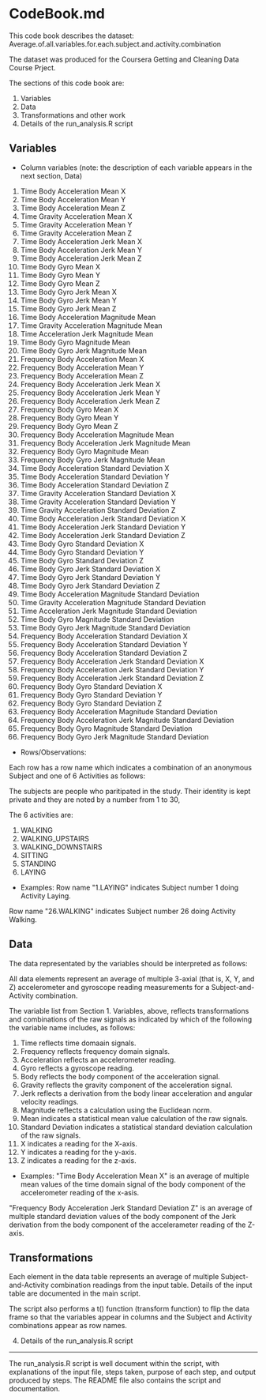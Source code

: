 CodeBook.md
========================================================
This code book describes the dataset:
Average.of.all.variables.for.each.subject.and.activity.combination

The dataset was produced for the Coursera Getting and Cleaning Data Course Prject.

The sections of this code book are:

1. Variables 
2. Data
3. Transformations and other work
4. Details of the run_analysis.R script

Variables
---------------------------------
* Column variables (note: the description of each variable appears in the next section, Data)

1. Time Body Acceleration Mean X
2. Time Body Acceleration Mean Y
3. Time Body Acceleration Mean Z
4. Time Gravity Acceleration Mean X
5. Time Gravity Acceleration Mean Y
6. Time Gravity Acceleration Mean Z
7. Time Body Acceleration Jerk Mean X
8. Time Body Acceleration Jerk Mean Y
9. Time Body Acceleration Jerk Mean Z
10. Time Body Gyro Mean X
11. Time Body Gyro Mean Y
12. Time Body Gyro Mean Z
13. Time Body Gyro Jerk Mean X
14. Time Body Gyro Jerk Mean Y
15. Time Body Gyro Jerk Mean Z
16. Time Body Acceleration Magnitude Mean
17. Time Gravity Acceleration Magnitude Mean
18. Time Acceleration Jerk Magnitude Mean
19. Time Body Gyro Magnitude Mean
20. Time Body Gyro Jerk Magnitude Mean
21. Frequency Body Acceleration Mean X
22. Frequency Body Acceleration Mean Y
23. Frequency Body Acceleration Mean Z
24. Frequency Body Acceleration Jerk Mean X
25. Frequency Body Acceleration Jerk Mean Y
26. Frequency Body Acceleration Jerk Mean Z
27. Frequency Body Gyro Mean X
28. Frequency Body Gyro Mean Y
29. Frequency Body Gyro Mean Z
30. Frequency Body Acceleration Magnitude Mean
31. Frequency Body Acceleration Jerk Magnitude Mean
32. Frequency Body Gyro Magnitude Mean
33. Frequency Body Gyro Jerk Magnitude Mean
34. Time Body Acceleration Standard Deviation X
35. Time Body Acceleration Standard Deviation Y
36. Time Body Acceleration Standard Deviation Z
37. Time Gravity Acceleration Standard Deviation X
38. Time Gravity Acceleration Standard Deviation Y
39. Time Gravity Acceleration Standard Deviation Z
40. Time Body Acceleration Jerk Standard Deviation X
41. Time Body Acceleration Jerk Standard Deviation Y
42. Time Body Acceleration Jerk Standard Deviation Z
43. Time Body Gyro Standard Deviation X
44. Time Body Gyro Standard Deviation Y
45. Time Body Gyro Standard Deviation Z
46. Time Body Gyro Jerk Standard Deviation X
47. Time Body Gyro Jerk Standard Deviation Y
48. Time Body Gyro Jerk Standard Deviation Z
49. Time Body Acceleration Magnitude Standard Deviation
50. Time Gravity Acceleration Magnitude Standard Deviation
51. Time Acceleration Jerk Magnitude Standard Deviation
52. Time Body Gyro Magnitude Standard Deviation
53. Time Body Gyro Jerk Magnitude Standard Deviation
54. Frequency Body Acceleration Standard Deviation X
55. Frequency Body Acceleration Standard Deviation Y
56. Frequency Body Acceleration Standard Deviation Z
57. Frequency Body Acceleration Jerk Standard Deviation X
58. Frequency Body Acceleration Jerk Standard Deviation Y
59. Frequency Body Acceleration Jerk Standard Deviation Z
60. Frequency Body Gyro Standard Deviation X
61. Frequency Body Gyro Standard Deviation Y
62. Frequency Body Gyro Standard Deviation Z
63. Frequency Body Acceleration Magnitude Standard Deviation
64. Frequency Body Acceleration Jerk Magnitude Standard Deviation
65. Frequency Body Gyro Magnitude Standard Deviation
66. Frequency Body Gyro Jerk Magnitude Standard Deviation

* Rows/Observations:

Each row has a row name which indicates a combination of an anonymous Subject and one of 6 Activities as follows:

The subjects are people who paritipated in the study. Their identity is kept private and they are noted by a number from 1 to 30,

The 6 activities are:
1. WALKING
2. WALKING_UPSTAIRS
3. WALKING_DOWNSTAIRS
4. SITTING
5. STANDING
6. LAYING

* Examples:
Row name "1.LAYING" indicates Subject number 1 doing Activity Laying.

Row name "26.WALKING" indicates Subject number 26 doing Activity Walking. 


Data
---------------------------------
The data representated by the variables should be interpreted as follows:

All data elements represent an average of multiple 3-axial (that is, X, Y, and Z) accelerometer and gyroscope reading measurements for a Subject-and-Activity combination.

The variable list from Section 1. Variables, above, reflects transformations and combinations of the raw signals as indicated by which of the following the variable name includes, as follows:

1. Time reflects time domaain signals.
2. Frequency reflects frequency domain signals.
3. Acceleration reflects an accelerometer reading.
4. Gyro reflects a gyroscope reading.
5. Body reflects the body component of the acceleration signal.
6. Gravity reflects the gravity component of the acceleration signal.
7. Jerk reflects a derivation from the body linear acceleration and angular velocity readings.
8. Magnitude reflects a calculation using the Euclidean norm.
9. Mean indicates a statistical mean value calculation of the raw signals.
10. Standard Deviation indicates a statistical standard deviation calculation of the raw signals.
11. X indicates a reading for the X-axis.
12. Y indicates a reading for the y-axis.
13. Z indicates a reading for the z-axis.



* Examples:
"Time Body Acceleration Mean X" is an average of  multiple mean values of the time domain signal of the body component of the accelerometer reading  of the x-asis. 

"Frequency Body Acceleration Jerk Standard Deviation Z" is an average of multiple standard deviation values of the body component of the Jerk derivation from the body component of the accelerameter reading of the Z-axis.



Transformations
---------------------------------
Each element in the data table represents an average of multiple Subject-and-Activity combination readings from the input table.  Details of the input table are documented in the main script.

The script also performs a t() function (transform function) to flip the data frame so that the variables appear in columns and the Subject and Activity combinations appear as row names.

4. Details of the run_analysis.R script
---------------------------------------
The run_analysis.R script is well document within the script, with explanations of the input file, steps taken, purpose of each step, and output produced by steps.  The README file also contains the script and documentation.